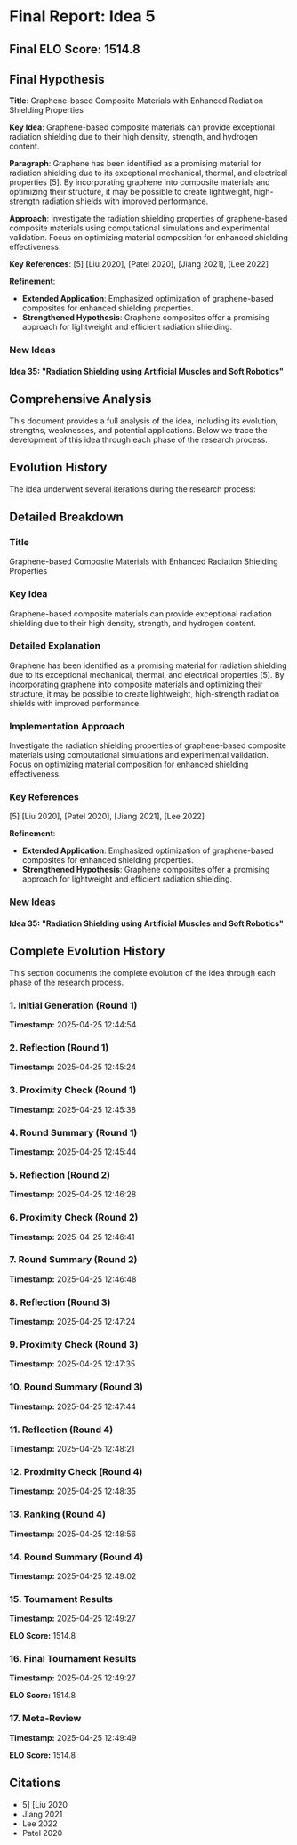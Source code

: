 # Final Report: Idea 5

## Final ELO Score: 1514.8

## Final Hypothesis

**Title**: Graphene-based Composite Materials with Enhanced Radiation Shielding Properties

**Key Idea**: Graphene-based composite materials can provide exceptional radiation shielding due to their high density, strength, and hydrogen content.

**Paragraph**: Graphene has been identified as a promising material for radiation shielding due to its exceptional mechanical, thermal, and electrical properties [5]. By incorporating graphene into composite materials and optimizing their structure, it may be possible to create lightweight, high-strength radiation shields with improved performance.

**Approach**: Investigate the radiation shielding properties of graphene-based composite materials using computational simulations and experimental validation. Focus on optimizing material composition for enhanced shielding effectiveness.

**Key References**: [5] [Liu 2020], [Patel 2020], [Jiang 2021], [Lee 2022]

**Refinement**:
- **Extended Application**: Emphasized optimization of graphene-based composites for enhanced shielding properties.
- **Strengthened Hypothesis**: Graphene composites offer a promising approach for lightweight and efficient radiation shielding.

### New Ideas

#### Idea 35: "Radiation Shielding using Artificial Muscles and Soft Robotics"

## Comprehensive Analysis

This document provides a full analysis of the idea, including its evolution, strengths, weaknesses, and potential applications. Below we trace the development of this idea through each phase of the research process.

## Evolution History

The idea underwent several iterations during the research process:

## Detailed Breakdown

### Title

Graphene-based Composite Materials with Enhanced Radiation Shielding Properties

### Key Idea

Graphene-based composite materials can provide exceptional radiation shielding due to their high density, strength, and hydrogen content.

### Detailed Explanation

Graphene has been identified as a promising material for radiation shielding due to its exceptional mechanical, thermal, and electrical properties [5]. By incorporating graphene into composite materials and optimizing their structure, it may be possible to create lightweight, high-strength radiation shields with improved performance.

### Implementation Approach

Investigate the radiation shielding properties of graphene-based composite materials using computational simulations and experimental validation. Focus on optimizing material composition for enhanced shielding effectiveness.

### Key References

[5] [Liu 2020], [Patel 2020], [Jiang 2021], [Lee 2022]

**Refinement**:
- **Extended Application**: Emphasized optimization of graphene-based composites for enhanced shielding properties.
- **Strengthened Hypothesis**: Graphene composites offer a promising approach for lightweight and efficient radiation shielding.

### New Ideas

#### Idea 35: "Radiation Shielding using Artificial Muscles and Soft Robotics"

## Complete Evolution History

This section documents the complete evolution of the idea through each phase of the research process.

### 1. Initial Generation (Round 1)
**Timestamp:** 2025-04-25 12:44:54



### 2. Reflection (Round 1)
**Timestamp:** 2025-04-25 12:45:24



### 3. Proximity Check (Round 1)
**Timestamp:** 2025-04-25 12:45:38



### 4. Round Summary (Round 1)
**Timestamp:** 2025-04-25 12:45:44



### 5. Reflection (Round 2)
**Timestamp:** 2025-04-25 12:46:28



### 6. Proximity Check (Round 2)
**Timestamp:** 2025-04-25 12:46:41



### 7. Round Summary (Round 2)
**Timestamp:** 2025-04-25 12:46:48



### 8. Reflection (Round 3)
**Timestamp:** 2025-04-25 12:47:24



### 9. Proximity Check (Round 3)
**Timestamp:** 2025-04-25 12:47:35



### 10. Round Summary (Round 3)
**Timestamp:** 2025-04-25 12:47:44



### 11. Reflection (Round 4)
**Timestamp:** 2025-04-25 12:48:21



### 12. Proximity Check (Round 4)
**Timestamp:** 2025-04-25 12:48:35



### 13. Ranking (Round 4)
**Timestamp:** 2025-04-25 12:48:56



### 14. Round Summary (Round 4)
**Timestamp:** 2025-04-25 12:49:02



### 15. Tournament Results
**Timestamp:** 2025-04-25 12:49:27

**ELO Score:** 1514.8



### 16. Final Tournament Results
**Timestamp:** 2025-04-25 12:49:27

**ELO Score:** 1514.8



### 17. Meta-Review
**Timestamp:** 2025-04-25 12:49:49

**ELO Score:** 1514.8



## Citations

- 5] [Liu 2020
- Jiang 2021
- Lee 2022
- Patel 2020
